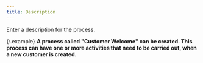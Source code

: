 ```yaml
---
title: Description
---
```



Enter a description for the process.


{:.example}
**A process called "Customer Welcome"  can be created. This process can have one or more activities that need  to be carried out, when a new customer is created.**

